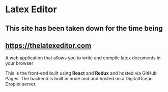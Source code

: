 # Latex Editor

## This site has been taken down for the time being

## https://thelatexeditor.com

A web application that allows you to write and compile latex documents in your browser

This is the front-end built using **React** and **Redux** and hosted via GitHub Pages. The backend is built in node and and hosted on a DigitalOcean Droplet server.
